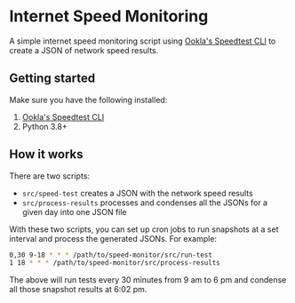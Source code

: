 # Internet Speed Monitoring
A simple internet speed monitoring script using [Ookla's Speedtest CLI](https://www.speedtest.net/apps/cli) to create a JSON of network speed results.

## Getting started
Make sure you have the following installed:

1. [Ookla's Speedtest CLI](https://www.speedtest.net/apps/cli)
1. Python 3.8+

## How it works
There are two scripts:
* `src/speed-test` creates a JSON with the network speed results
* `src/process-results` processes and condenses all the JSONs for a given day into one JSON file

With these two scripts, you can set up cron jobs to run snapshots at a set interval and process the generated JSONs. For example:

```bash
0,30 9-18 * * * /path/to/speed-monitor/src/run-test
1 18 * * * /path/to/speed-monitor/src/process-results
```

The above will run tests every 30 minutes from 9 am to 6 pm and condense all those snapshot results at 6:02 pm.
